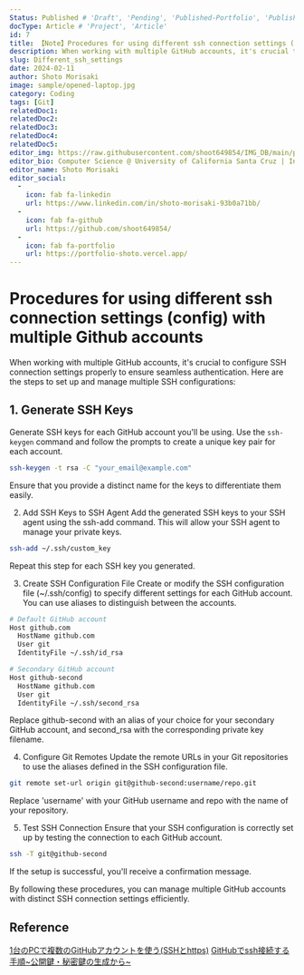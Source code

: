```yaml
---
Status: Published # 'Draft', 'Pending', 'Published-Portfolio', 'Published-Medium', 'Rewriting'
docType: Article # 'Project', 'Article'
id: 7
title: 【Note】Procedures for using different ssh connection settings (config) with multiple Github accounts
description: When working with multiple GitHub accounts, it's crucial to configure SSH connection settings properly to ensure seamless authentication. Here are the steps to set up and manage multiple SSH configurations
slug: Different_ssh_settings
date: 2024-02-11
author: Shoto Morisaki
image: sample/opened-laptop.jpg
category: Coding
tags: [Git]
relatedDoc1: 
relatedDoc2: 
relatedDoc3: 
relatedDoc4: 
relatedDoc5: 
editor_img: https://raw.githubusercontent.com/shoot649854/IMG_DB/main/profile.webp
editor_bio: Computer Science @ University of California Santa Cruz | Intern @ LiNK
editor_name: Shoto Morisaki
editor_social:
  -
    icon: fab fa-linkedin
    url: https://www.linkedin.com/in/shoto-morisaki-93b0a71bb/
  -
    icon: fab fa-github
    url: https://github.com/shoot649854/
  -
    icon: fab fa-portfolio
    url: https://portfolio-shoto.vercel.app/
---
```












# Procedures for using different ssh connection settings (config) with multiple Github accounts

When working with multiple GitHub accounts, it's crucial to configure SSH connection settings properly to ensure seamless authentication. Here are the steps to set up and manage multiple SSH configurations:

## 1. Generate SSH Keys

Generate SSH keys for each GitHub account you'll be using. Use the `ssh-keygen` command and follow the prompts to create a unique key pair for each account.

```bash
ssh-keygen -t rsa -C "your_email@example.com"
```

Ensure that you provide a distinct name for the keys to differentiate them easily.

2. Add SSH Keys to SSH Agent
Add the generated SSH keys to your SSH agent using the ssh-add command. This will allow your SSH agent to manage your private keys.

```bash
ssh-add ~/.ssh/custom_key
```

Repeat this step for each SSH key you generated.

3. Create SSH Configuration File
Create or modify the SSH configuration file (~/.ssh/config) to specify different settings for each GitHub account. You can use aliases to distinguish between the accounts.

```bash
# Default GitHub account
Host github.com
  HostName github.com
  User git
  IdentityFile ~/.ssh/id_rsa

# Secondary GitHub account
Host github-second
  HostName github.com
  User git
  IdentityFile ~/.ssh/second_rsa
```

Replace github-second with an alias of your choice for your secondary GitHub account, and second_rsa with the corresponding private key filename.

4. Configure Git Remotes
Update the remote URLs in your Git repositories to use the aliases defined in the SSH configuration file.

```bash
git remote set-url origin git@github-second:username/repo.git
```

Replace 'username' with your GitHub username and repo with the name of your repository.

5. Test SSH Connection
Ensure that your SSH configuration is correctly set up by testing the connection to each GitHub account.

```bash
ssh -T git@github-second
```

If the setup is successful, you'll receive a confirmation message.

By following these procedures, you can manage multiple GitHub accounts with distinct SSH connection settings efficiently.

## Reference 
[1台のPCで複数のGitHubアカウントを使う(SSHとhttps)](https://qiita.com/shizuma/items/2b2f873a0034839e47ce)
[GitHubでssh接続する手順~公開鍵・秘密鍵の生成から~](https://qiita.com/shizuma/items/2b2f873a0034839e47ce)